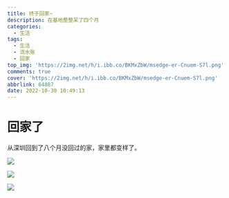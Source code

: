 ```yaml
---
title: 终于回家~
description: 在基地整整呆了四个月
categories:
  - 生活
tags:
  - 生活
  - 流水账
  - 回家
top_img: 'https://2img.net/h/i.ibb.co/BKMxZbW/msedge-er-Cnuem-S7l.png'
comments: true
cover: 'https://2img.net/h/i.ibb.co/BKMxZbW/msedge-er-Cnuem-S7l.png'
abbrlink: 64887
date: 2022-10-30 10:49:13
---
```

# 回家了
从深圳回到了八个月没回过的家，家里都变样了。

![](https://2img.net/h/i.ibb.co/BKMxZbW/msedge-er-Cnuem-S7l.png)

![](https://2img.net/h/i.ibb.co/cFPNv5R/msedge-n-Pop-VKz-Hc-F.png)

![](https://2img.net/h/i.ibb.co/wCY6dbg/msedge-E6uzicfhm4.png)

